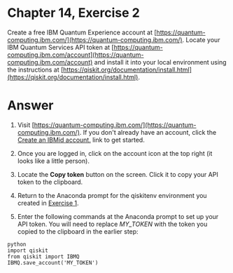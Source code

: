# Chapter 14, Exercise 2

Create a free IBM Quantum Experience account at [https://quantum-computing.ibm.com/](https://quantum-computing.ibm.com/). Locate your IBM Quantum Services API token at [https://quantum-computing.ibm.com/account](https://quantum-computing.ibm.com/account) and install it into your local environment using the instructions at [https://qiskit.org/documentation/install.html](https://qiskit.org/documentation/install.html).

# Answer
1. Visit [https://quantum-computing.ibm.com/](https://quantum-computing.ibm.com/). If you don't already have an account, click the [Create an IBMid account.](https://auth.quantum-computing.ibm.com/auth/idaas) link to get started.

1. Once you are logged in, click on the account icon at the top right (it looks like a little person).

1. Locate the **Copy token** button on the screen. Click it to copy your API token to the clipboard.

1. Return to the Anaconda prompt for the qiskitenv environment you created in [Exercise 1](Ex__1_install_qiskit.md).

1. Enter the following commands at the Anaconda prompt to set up your API token. You will need to replace *MY_TOKEN* with the token you copied to the clipboard in the earlier step:
```
python
import qiskit
from qiskit import IBMQ
IBMQ.save_account('MY_TOKEN')
```